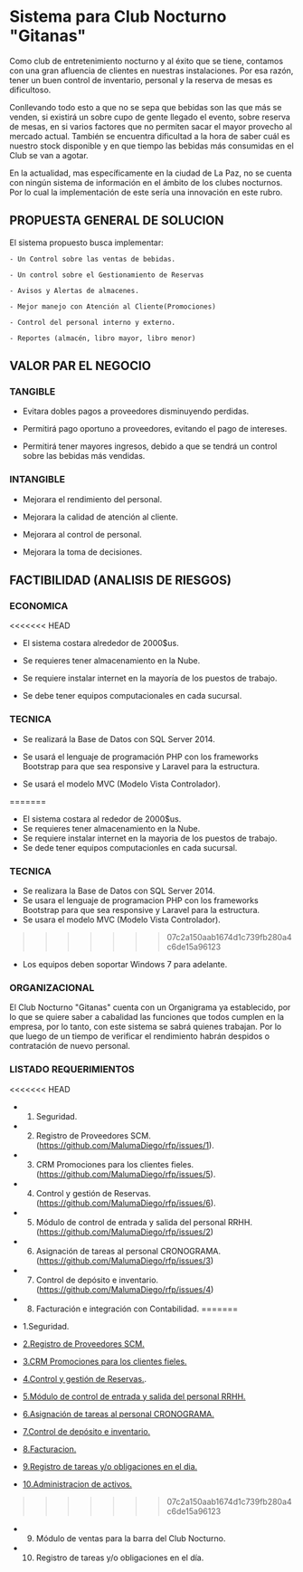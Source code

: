 # Sistema para Club Nocturno "Gitanas"

 Como club de entretenimiento nocturno y al éxito que se tiene, contamos con una gran afluencia de clientes en nuestras instalaciones. Por esa razón, tener un buen control de inventario, personal y la reserva de mesas es dificultoso.

 Conllevando todo esto a que no se sepa que bebidas son las que más se venden, si existirá un sobre cupo de gente llegado el evento, sobre reserva de mesas, en si varios factores que no permiten sacar el mayor provecho al mercado actual. También se encuentra dificultad a la hora de saber cuál es nuestro stock disponible y en que tiempo las bebidas más consumidas en el Club se van a agotar.

 En la actualidad, mas específicamente en la ciudad de La Paz, no se cuenta con ningún sistema de información en el ámbito de los clubes nocturnos. Por lo cual la implementación de este sería una innovación en este rubro.


## PROPUESTA GENERAL DE SOLUCION

El sistema propuesto busca implementar:

	- Un Control sobre las ventas de bebidas.

	- Un control sobre el Gestionamiento de Reservas 

	- Avisos y Alertas de almacenes.

	- Mejor manejo con Atención al Cliente(Promociones) 

	- Control del personal interno y externo.
	
	- Reportes (almacén, libro mayor, libro menor)


## VALOR PAR EL NEGOCIO

### TANGIBLE

 - Evitara dobles pagos a proveedores disminuyendo perdidas.

 - Permitirá pago oportuno a proveedores, evitando el pago de intereses.

 - Permitirá tener mayores ingresos, debido a que se tendrá un control sobre las bebidas más vendidas.
 
### INTANGIBLE

 - Mejorara el rendimiento del personal.

 - Mejorara la calidad de atención al cliente.
 
 - Mejorara al control de personal.
 
 - Mejorara la toma de decisiones.


## FACTIBILIDAD (ANALISIS DE RIESGOS)

### ECONOMICA

<<<<<<< HEAD
 - El sistema costara alrededor de 2000$us.

 - Se requieres tener almacenamiento en la Nube. 

 - Se requiere instalar internet en la mayoría de los puestos de trabajo.

 - Se debe tener equipos computacionales en cada sucursal.

 
### TECNICA

 - Se realizará la Base de Datos con SQL Server 2014.

 - Se usará el lenguaje de programación PHP con los frameworks Bootstrap para que sea responsive y Laravel para la estructura.

 - Se usará el modelo MVC (Modelo Vista Controlador).

=======
 - El sistema costara al rededor de 2000$us.
 - Se requieres tener almacenamiento en la Nube. 
 - Se requiere instalar internet en la mayoria de los puestos de trabajo.
 - Se dede tener equipos computacionles en cada sucursal.
 
### TECNICA

 - Se realizara la Base de Datos con SQL Server 2014.
 - Se usara el lenguaje de programacion PHP con los frameworks Bootstrap para que sea responsive y Laravel para la estructura.
 - Se usara el modelo MVC (Modelo Vista Controlador).
>>>>>>> 07c2a150aab1674d1c739fb280a4c6de15a96123
 - Los equipos deben soportar Windows 7 para adelante. 


### ORGANIZACIONAL

 El Club Nocturno "Gitanas" cuenta con un Organigrama ya establecido, por lo que se quiere saber a cabalidad las funciones que todos cumplen en la empresa, por lo tanto, con este sistema se sabrá quienes trabajan. Por lo que luego de un tiempo de verificar el rendimiento habrán despidos o contratación de nuevo personal.
  
 
### LISTADO REQUERIMIENTOS

<<<<<<< HEAD
- 1. Seguridad.

- 2. Registro de Proveedores SCM.
  (https://github.com/MalumaDiego/rfp/issues/1).

- 3. CRM Promociones para los clientes fieles.
  (https://github.com/MalumaDiego/rfp/issues/5).

- 4. Control y gestión de Reservas.
  (https://github.com/MalumaDiego/rfp/issues/6).

- 5. Módulo de control de entrada y salida del personal RRHH.
  (https://github.com/MalumaDiego/rfp/issues/2)

- 6. Asignación de tareas al personal CRONOGRAMA.
  (https://github.com/MalumaDiego/rfp/issues/3)

- 7. Control de depósito e inventario.
  (https://github.com/MalumaDiego/rfp/issues/4)

- 8. Facturación e integración con Contabilidad.
=======
- 1.Seguridad.
- [2.Registro de Proveedores SCM.](https://github.com/MalumaDiego/rfp/issues/1)
- [3.CRM Promociones para los clientes fieles.](https://github.com/MalumaDiego/rfp/issues/5)
- [4.Control y gestión de Reservas.](https://github.com/MalumaDiego/rfp/issues/6).
- [5.Módulo de control de entrada y salida del personal RRHH.]( https://github.com/MalumaDiego/rfp/issues/2)
- [6.Asignación de tareas al personal CRONOGRAMA.]( https://github.com/MalumaDiego/rfp/issues/3)
- [7.Control de depósito e inventario.]( https://github.com/MalumaDiego/rfp/issues/4)
- [8.Facturacion.]( https://github.com/MalumaDiego/rfp/issues/7)
- [9.Registro de tareas y/o obligaciones en el dia.]( https://github.com/MalumaDiego/rfp/issues/8)
- [10.Administracion de activos.]( https://github.com/MalumaDiego/rfp/issues/9)

>>>>>>> 07c2a150aab1674d1c739fb280a4c6de15a96123

- 9. Módulo de ventas para la barra del Club Nocturno.

- 10. Registro de tareas y/o obligaciones en el día.
